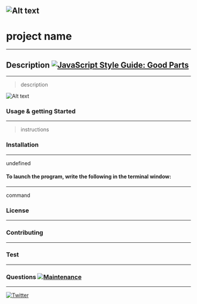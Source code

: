 
  ![Alt text](https://res.cloudinary.com/practicaldev/image/fetch/s--7yVSltAE--/c_imagga_scale,f_auto,fl_progressive,h_420,q_auto,w_1000/https://user-images.githubusercontent.com/9840435/59461914-cbc18380-8e22-11e9-8567-87b43da950ac.png?raw=true "readme")
  ---
  
  # project name 
  ---

  ## Description [![JavaScript Style Guide: Good Parts](https://img.shields.io/badge/code%20style-goodparts-brightgreen.svg?style=flat)](https://github.com/dwyl/goodparts "JavaScript The Good Parts")
  ---
  > description

  ![Alt text](/video?raw=true "Screen Shot")
  


  ### Usage & getting Started
  ---
  > instructions


  ### Installation
  ---
  
  undefined
  
  #### To launch the program, write the following in the terminal window:
  ---

  command

  ### License  
  ---

  ### Contributing
  ---

  ### Test
  ___

  ### Questions  [![Maintenance](https://img.shields.io/badge/Maintained%3F-yes-green.svg)](https://GitHub.com/jdalefoskey/readMeGen/index.js/graphs/commit-activity)
  ---
  [![Twitter](https://img.shields.io/twitter/follow/:twitterHandle.svg?style=social&label=@dale_foskey)](https://twitter.com/dale_foskey)
  
  
  